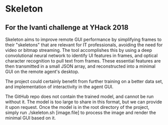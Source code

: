 # Skeleton
## For the Ivanti challenge at YHack 2018

Skeleton aims to improve remote GUI performance by simplifying frames to their "skeletons" that are relevant for IT professionals, avoiding the need for video or bitmap streaming. The tool accomplishes this by using a deep convolutional neural network to identify UI features in frames, and optical character recognition to pull text from frames. These essential features are then transmitted in a small JSON array, and reconstructed into a minimal GUI on the remote agent's desktop.

The project could certainly benefit from further training on a better data set, and implementation of interactivity in the agent GUI.

The GitHub repo does not contain the trained model, and cannot be run without it. 
The model is too large to share in this format, but we can provide it upon request. 
Once the model is in the root directory of the project, simply run ./skeleton.sh [image.file] to process the image and render the minimal GUI based on it.
